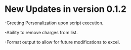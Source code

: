 # New Updates in version 0.1.2

-Greeting Personalization upon script execution.

-Ability to remove charges from list.

-Format output to allow for future modifications to excel.

